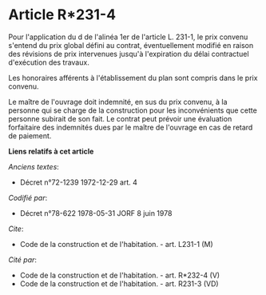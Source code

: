 # Article R*231-4

Pour l'application du d de l'alinéa 1er de l'article L. 231-1, le prix convenu s'entend du prix global défini au contrat,
éventuellement modifié en raison des révisions de prix intervenues jusqu'à l'expiration du délai contractuel d'exécution des
travaux.

Les honoraires afférents à l'établissement du plan sont compris dans le prix convenu.

Le maître de l'ouvrage doit indemnité, en sus du prix convenu, à la personne qui se charge de la construction pour les
inconvénients que cette personne subirait de son fait. Le contrat peut prévoir une évaluation forfaitaire des indemnités dues
par le maître de l'ouvrage en cas de retard de paiement.

**Liens relatifs à cet article**

_Anciens textes_:

  - Décret n°72-1239 1972-12-29 art. 4

_Codifié par_:

  - Décret n°78-622 1978-05-31 JORF 8 juin 1978

_Cite_:

  - Code de la construction et de l'habitation. - art. L231-1 (M)

_Cité par_:

  - Code de la construction et de l'habitation. - art. R*232-4 (V)
  - Code de la construction et de l'habitation. - art. R231-3 (VD)
